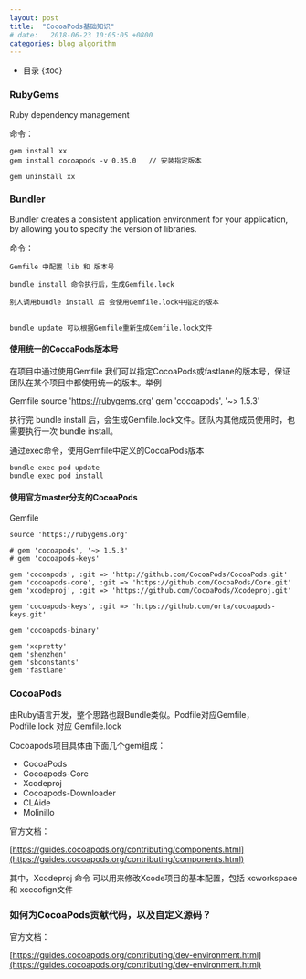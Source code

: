 ```yaml
---
layout: post
title:  "CocoaPods基础知识"
# date:   2018-06-23 10:05:05 +0800
categories: blog algorithm
---
```



* 目录
{:toc}

### RubyGems  

Ruby dependency management

命令：

    gem install xx
    gem install cocoapods -v 0.35.0   // 安装指定版本

    gem uninstall xx




### Bundler

Bundler creates a consistent application environment for your application, by 
allowing you to specify the version of libraries.

命令：

    Gemfile 中配置 lib 和 版本号

    bundle install 命令执行后，生成Gemfile.lock

    别人调用bundle install 后 会使用Gemfile.lock中指定的版本


    bundle update 可以根据Gemfile重新生成Gemfile.lock文件

#### 使用统一的CocoaPods版本号

在项目中通过使用Gemfile 我们可以指定CocoaPods或fastlane的版本号，保证团队在某个项目中都使用统一的版本。举例

Gemfile
    source 'https://rubygems.org'
    gem 'cocoapods', '~> 1.5.3'

执行完 bundle install 后，会生成Gemfile.lock文件。团队内其他成员使用时，也需要执行一次 bundle install。

通过exec命令，使用Gemfile中定义的CocoaPods版本

    bundle exec pod update 
    bundle exec pod install

#### 使用官方master分支的CocoaPods

Gemfile

    source 'https://rubygems.org'

    # gem 'cocoapods', '~> 1.5.3'
    # gem 'cocoapods-keys'

    gem 'cocoapods', :git => 'http://github.com/CocoaPods/CocoaPods.git'
    gem 'cocoapods-core', :git => 'https://github.com/CocoaPods/Core.git'
    gem 'xcodeproj', :git => 'https://github.com/CocoaPods/Xcodeproj.git'

    gem 'cocoapods-keys', :git => 'https://github.com/orta/cocoapods-keys.git'

    gem 'cocoapods-binary'

    gem 'xcpretty'
    gem 'shenzhen'
    gem 'sbconstants'
    gem 'fastlane'
    
### CocoaPods

由Ruby语言开发，整个思路也跟Bundle类似。Podfile对应Gemfile，Podfile.lock 对应 Gemfile.lock

Cocoapods项目具体由下面几个gem组成：
- CocoaPods
- Cocoapods-Core
- Xcodeproj 
- Cocoapods-Downloader
- CLAide
- Molinillo

官方文档：

[https://guides.cocoapods.org/contributing/components.html](https://guides.cocoapods.org/contributing/components.html)

其中，Xcodeproj 命令 可以用来修改Xcode项目的基本配置，包括 xcworkspace 和 xcccofign文件

### 如何为CocoaPods贡献代码，以及自定义源码？

官方文档：

[https://guides.cocoapods.org/contributing/dev-environment.html](https://guides.cocoapods.org/contributing/dev-environment.html)



